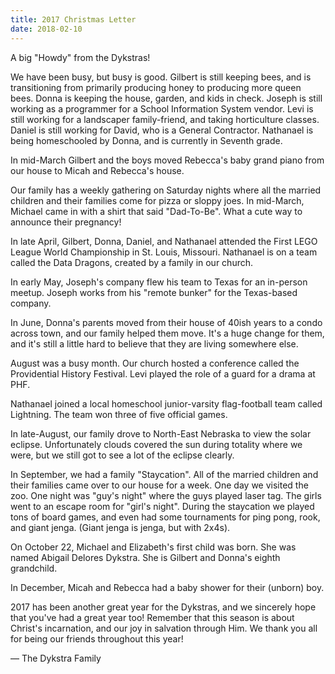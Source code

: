 ```yaml
---
title: 2017 Christmas Letter
date: 2018-02-10
---
```


A big "Howdy" from the Dykstras!

We have been busy, but busy is good.  Gilbert is still keeping bees, and is transitioning from primarily producing honey to producing more queen bees.  Donna is keeping the house, garden, and kids in check.  Joseph is still working as a programmer for a School Information System vendor.  Levi is still working for a landscaper family-friend, and taking horticulture classes.  Daniel is still working for David, who is a General Contractor.  Nathanael is being homeschooled by Donna, and is currently in Seventh grade.

In mid-March Gilbert and the boys moved Rebecca's baby grand piano from our house to Micah and Rebecca's house.

Our family has a weekly gathering on Saturday nights where all the married children and their families come for pizza or sloppy joes. In mid-March, Michael came in with a shirt that said "Dad-To-Be". What a cute way to announce their pregnancy!

In late April, Gilbert, Donna, Daniel, and Nathanael attended the First LEGO League World Championship in St. Louis, Missouri.  Nathanael is on a team called the Data Dragons, created by a family in our church.

In early May, Joseph's company flew his team to Texas for an in-person meetup. Joseph works from his "remote bunker" for the Texas-based company.

In June, Donna's parents moved from their house of 40ish years to a condo across town, and our family helped them move.  It's a huge change for them, and it's still a little hard to believe that they are living somewhere else.

August was a busy month.  Our church hosted a conference called the Providential History Festival.  Levi played the role of a guard for a drama at PHF.

Nathanael joined a local homeschool junior-varsity flag-football team called Lightning.  The team won three of five official games.

In late-August, our family drove to North-East Nebraska to view the solar eclipse.  Unfortunately clouds covered the sun during totality where we were, but we still got to see a lot of the eclipse clearly.

In September, we had a family "Staycation".  All of the married children and their families came over to our house for a week.  One day we visited the zoo.  One night was "guy's night" where the guys played laser tag.  The girls went to an escape room for "girl's night".  During the staycation we played tons of board games, and even had some tournaments for ping pong, rook, and giant jenga. (Giant jenga is jenga, but with 2x4s).

On October 22, Michael and Elizabeth's first child was born.  She was named Abigail Delores Dykstra.  She is Gilbert and Donna's eighth grandchild.

In December, Micah and Rebecca had a baby shower for their (unborn) boy.

2017 has been another great year for the Dykstras, and we sincerely hope that you've had a great year too!  Remember that this season is about Christ's incarnation, and our joy in salvation through Him.  We thank you all for being our friends throughout this year!

&mdash; The Dykstra Family
